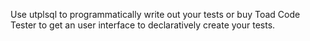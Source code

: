 Use utplsql to programmatically write out your tests or buy Toad Code Tester to get an user interface to declaratively create your tests.
